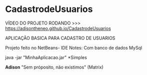 # CadastrodeUsuarios
VÍDEO DO PROJETO RODANDO >>> https://adisontheneo.github.io/CadastrodeUsuarios                                                        

APLICAÇÃO BASICA PARA CADASTRO DE USUARIOS


Projeto feito no NetBeans- IDE
Notes:
Com banco de dados 
MySql


java -jar "MinhaAplicacao.jar" 
*Simples


**Adison**
"Sem próposito, não existimos"
(Matrix)

